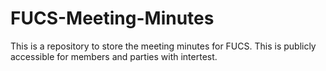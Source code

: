 # FUCS-Meeting-Minutes
This is a repository to store the meeting minutes for FUCS. This is publicly accessible for members and parties with intertest.
